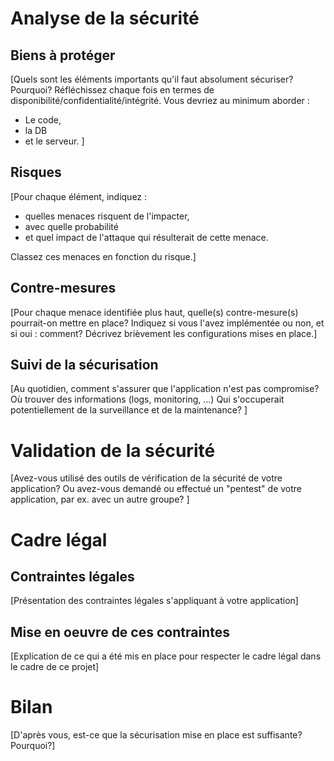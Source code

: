 # Analyse de la sécurité

## Biens à protéger

[Quels sont les éléments importants qu'il faut absolument sécuriser? Pourquoi? Réfléchissez chaque fois en termes de disponibilité/confidentialité/intégrité.  Vous devriez au minimum aborder : 
- Le code, 
- la DB
- et le serveur. ]

## Risques

[Pour chaque élément, indiquez : 
  - quelles menaces risquent de l'impacter, 
  - avec quelle probabilité 
  - et quel impact de l'attaque qui résulterait de cette menace.  

Classez ces menaces en fonction du risque.]

## Contre-mesures

[Pour chaque menace identifiée plus haut, quelle(s) contre-mesure(s) pourrait-on mettre en place?  Indiquez si vous l'avez implémentée ou non, et si oui : comment?  Décrivez brièvement les configurations mises en place.]

## Suivi de la sécurisation

[Au quotidien, comment s'assurer que l'application n'est pas compromise?  Où trouver des informations (logs, monitoring, ...) Qui s'occuperait potentiellement de la surveillance et de la maintenance? ]

# Validation de la sécurité

[Avez-vous utilisé des outils de vérification de la sécurité de votre application?  Ou avez-vous demandé ou effectué un "pentest" de votre application, par ex. avec un autre groupe? ] 

# Cadre légal

## Contraintes légales

[Présentation des contraintes légales s'appliquant à votre application]

## Mise en oeuvre de ces contraintes

[Explication de ce qui a été mis en place pour respecter le cadre légal dans le cadre de ce projet]

# Bilan

[D'après vous, est-ce que la sécurisation mise en place est suffisante? Pourquoi?]

